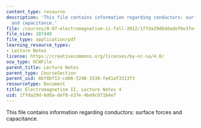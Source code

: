 ```yaml
---
content_type: resource
description: 'This file contains information regarding conductors: surface forces
  and capacitance.'
file: /courses/8-07-electromagnetism-ii-fall-2012/1ffda29d6ddadef8e37e4be9c071b4e7_MIT8_07F12_ln4.pdf
file_size: 107448
file_type: application/pdf
learning_resource_types:
- Lecture Notes
license: https://creativecommons.org/licenses/by-nc-sa/4.0/
ocw_type: OCWFile
parent_title: Lecture Notes
parent_type: CourseSection
parent_uid: 6bf8bf13-cd06-5248-1530-fed1af3313f3
resourcetype: Document
title: Electromagnetism II, Lecture Notes 4
uid: 1ffda29d-6dda-def8-e37e-4be9c071b4e7
---
```

This file contains information regarding conductors: surface forces and capacitance.